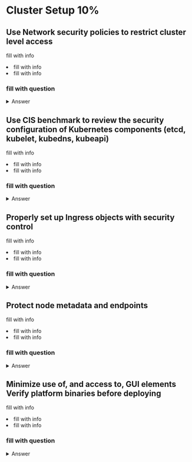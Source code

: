 <h1> Cluster Setup 10%</h1>

<h2>Use Network security policies to restrict cluster level access</h2>

<p>fill with info</p>

<li>fill with info</li>
<li>fill with info</li>

<h3> fill with question</h3>

<details><summary>Answer</summary>

```bash
#replace with answers
```

</details>

<h2>Use CIS benchmark to review the security configuration of Kubernetes components (etcd, kubelet, kubedns, kubeapi)</h2>
<p>fill with info</p>

<li>fill with info</li>
<li>fill with info</li>

<h3> fill with question</h3>

<details><summary>Answer</summary>

```bash
#replace with answers
```

</details>

<h2>Properly set up Ingress objects with security control </h2>
<p>fill with info</p>

<li>fill with info</li>
<li>fill with info</li>

<h3> fill with question</h3>

<details><summary>Answer</summary>

```bash
#replace with answers
```

</details>

<h2>Protect node metadata and endpoints</h2>
<p>fill with info</p>

<li>fill with info</li>
<li>fill with info</li>

<h3> fill with question</h3>

<details><summary>Answer</summary>

```bash
#replace with answers
```

</details>

<h2>Minimize use of, and access to, GUI elements
Verify platform binaries before deploying</h2>
<p>fill with info</p>

<li>fill with info</li>
<li>fill with info</li>

<h3> fill with question</h3>

<details><summary>Answer</summary>

```bash
#replace with answers
```

</details>